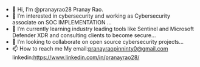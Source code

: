 - 👋 Hi, I’m @pranayrao28 Pranay Rao.
- 👀 I’m interested in cybersecurity and working as Cybersecurity associate on SOC IMPLEMENTATION  ...
- 🌱 I’m currently learning industry leading tools like Sentinel and Microsoft Defender XDR and consulting clients to become secure...
- 💞️ I’m looking to collaborate on open source cybersecurity projects...
- 📫 How to reach me
          My email:pranayraopinninty0@gmail.com
       linkedin:https://www.linkedin.com/in/pranayrao28/

<!---
pranayrao28/pranayrao28 is a ✨ special ✨ repository because its `README.md` (this file) appears on your GitHub profile.
You can click the Preview link to take a look at your changes.
--->
